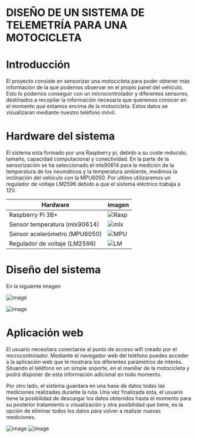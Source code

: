 DISEÑO DE UN SISTEMA DE TELEMETRÍA PARA UNA MOTOCICLETA
======

Introducción
======

El proyecto consiste en sensorizar una motocicleta para poder obtener más 
información de la que podemos observar en el propio panel del vehículo. Esto lo podemos 
conseguir con un microcontrolador y diferentes sensores, destinados a recopilar la 
información necesaria que queremos conocer en el momento que estamos encima 
de la motocicleta. Estos datos se visualizaran mediante nuestro teléfono móvil.

Hardware del sistema
======

El sistema esta formado por una Raspberry pi, debido a su coste reducido, tamaño, capacidad computacional y 
conectividad. En la parte de la sensorización se ha seleccionado el mlx90614 para la medición de la temperatura de los neumáticos y la temperatura ambiente, medimos la inclinación del vehiculo con la MPU6050. Por ultimo utilizaremos un regulador de voltaje LM2596 debido a que el sistema eléctrico trabaja a 12V.



| Hardware     | imagen |
| --- | --- |
| Raspberry Pi 3B+ |   ![Rasp](https://user-images.githubusercontent.com/75255813/141853399-65c0aeb0-9999-45dd-acdf-27b3b3954c6d.png) |
| Sensor temperatura (mlx90614) |   ![mlx](https://user-images.githubusercontent.com/75255813/141853963-1a0d0d3a-db5f-4a42-8906-777946e02cf9.png) |
| Sensor acelerómetro (MPU6050) | ![MPU](https://user-images.githubusercontent.com/75255813/141854464-3cbe857d-776e-4ab6-b628-ffeb35f8ee29.png) |
| Regulador de voltaje (LM2596) |![LM](https://user-images.githubusercontent.com/75255813/141870576-8a9ae058-468d-4963-a6b5-830ba5ead4bd.png) |







Diseño del sistema
======
En la siguiente imagen 


![image](https://user-images.githubusercontent.com/75255813/135065740-c75b97ff-ebdf-4e3a-ac34-99ec1c4f4b43.png)

![image](https://user-images.githubusercontent.com/75255813/135066754-ab6ee8e7-8bd7-445b-902e-6b92c74b12d3.png)




Aplicación web
======
El usuario necesitara conectarse al punto de acceso wifi creado por el 
microcontrolador. Mediante el navegador web del teléfono puedes acceder a la aplicación web 
que le mostrara los diferentes parámetros de interés. Situando el teléfono en un simple 
soporte, en el manillar de la motocicleta y podrá disponer de esta información adicional en 
todo momento.

Por otro lado, el sistema guardara en una base de datos todas las mediciones 
realizadas durante la ruta. Una vez finalizada esta, el usuario tiene la posibilidad de 
descargar los datos obtenidos hasta el momento para su posterior tratamiento o 
visualización y otra posibilidad que tiene, es la opción de eliminar todos los datos para 
volver a realizar nuevas mediciones.

![image](https://user-images.githubusercontent.com/75255813/135065777-dd8619f1-99fa-4533-858e-023e53d96de8.png)
![image](https://user-images.githubusercontent.com/75255813/135065862-ec62c9c4-4d9a-4553-a970-85763a989f1e.png)









